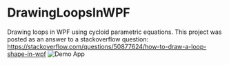 # DrawingLoopsInWPF
Drawing loops in WPF using cycloid parametric equations. This project was posted as an answer to a stackoverflow question: https://stackoverflow.com/questions/50877624/how-to-draw-a-loop-shape-in-wpf
![Demo App](https://i.imgur.com/skxjVUC.gif "Demo app showing drawings.")
